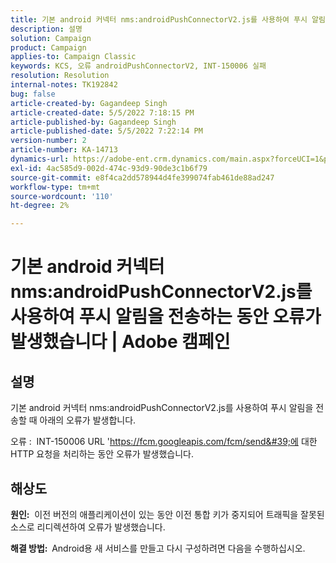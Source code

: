 ```yaml
---
title: 기본 android 커넥터 nms:androidPushConnectorV2.js를 사용하여 푸시 알림을 전송하는 동안 오류가 발생했습니다 | Adobe 캠페인
description: 설명
solution: Campaign
product: Campaign
applies-to: Campaign Classic
keywords: KCS, 오류 androidPushConnectorV2, INT-150006 실패
resolution: Resolution
internal-notes: TK192842
bug: false
article-created-by: Gagandeep Singh
article-created-date: 5/5/2022 7:18:15 PM
article-published-by: Gagandeep Singh
article-published-date: 5/5/2022 7:22:14 PM
version-number: 2
article-number: KA-14713
dynamics-url: https://adobe-ent.crm.dynamics.com/main.aspx?forceUCI=1&pagetype=entityrecord&etn=knowledgearticle&id=6036cf1a-a8cc-ec11-a7b5-6045bd00dd66
exl-id: 4ac585d9-002d-474c-93d9-90de3c1b6f79
source-git-commit: e8f4ca2dd578944d4fe399074fab461de88ad247
workflow-type: tm+mt
source-wordcount: '110'
ht-degree: 2%

---
```


# 기본 android 커넥터 nms:androidPushConnectorV2.js를 사용하여 푸시 알림을 전송하는 동안 오류가 발생했습니다 | Adobe 캠페인

## 설명




기본 android 커넥터 nms:androidPushConnectorV2.js를 사용하여 푸시 알림을 전송할 때 아래의 오류가 발생합니다.

오류 :  INT-150006 URL &#39;https://fcm.googleapis.com/fcm/send&#39;에 대한 HTTP 요청을 처리하는 동안 오류가 발생했습니다.


## 해상도


<b>원인:</b>  이전 버전의 애플리케이션이 있는 동안 이전 통합 키가 중지되어 트래픽을 잘못된 소스로 리디렉션하여 오류가 발생했습니다.

<b>해결 방법:  </b>Android용 새 서비스를 만들고 다시 구성하려면 다음을 수행하십시오.
